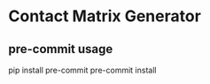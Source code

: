 # Contact Matrix Generator


pre-commit usage
-----------------
pip install pre-commit
pre-commit install
